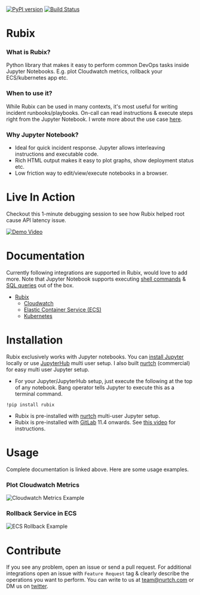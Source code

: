 [![PyPI version](https://badge.fury.io/py/rubix.svg)](https://badge.fury.io/py/rubix) [![Build Status](https://travis-ci.org/Nurtch/rubix.svg?branch=master)](https://travis-ci.org/Nurtch/rubix)
# Rubix

### What is Rubix?
Python library that makes it easy to perform common DevOps tasks inside Jupyter Notebooks. E.g. plot Cloudwatch metrics, rollback your ECS/kubernetes app etc.

### When to use it?
While Rubix can be used in many contexts, it's most useful for writing incident runbooks/playbooks. On-call can read instructions & execute steps right from the Jupyter Notebook. I wrote more about the use case [here](https://hackernoon.com/simplify-devops-with-jupyter-notebook-c700fb6b503c).

### Why Jupyter Notebook?
  - Ideal for quick incident response. Jupyter allows interleaving instructions and executable code. 
  - Rich HTML output makes it easy to plot graphs, show deployment status etc.
  - Low friction way to edit/view/execute notebooks in a browser.

# Live In Action
Checkout this 1-minute debugging session to see how Rubix helped root cause API latency issue.

[![Demo Video](https://uploads-ssl.webflow.com/5adf07174a787c7249ade79f/5b0cfeb0db589c364b44ee72_Video_Thumbnail_2.png)](https://www.youtube.com/watch?v=vvLXSAHCGF8&rel=0&autoplay=0 "API Latency Demo")

# Documentation
Currently following integrations are supported in Rubix, would love to add more. Note that Jupyter Notebook supports executing [shell commands](http://docs.nurtch.com/en/latest/nurtch-platform/index.html#run-shell-commands-in-notebook) & [SQL queries](http://docs.nurtch.com/en/latest/nurtch-platform/index.html#run-sql-queries-in-notebook) out of the box.
* [Rubix](http://docs.nurtch.com/en/latest/rubix-library/index.html)
  * [Cloudwatch](http://docs.nurtch.com/en/latest/rubix-library/aws/cloudwatch.html)
  * [Elastic Container Service (ECS)](http://docs.nurtch.com/en/latest/rubix-library/aws/ecs.html)
  * [Kubernetes](http://docs.nurtch.com/en/latest/rubix-library/kubernetes.html#api-usage)

# Installation
Rubix exclusively works with Jupyter notebooks. You can [install Jupyter](http://jupyter.org/install) locally or use [JupyterHub](https://jupyterhub.readthedocs.io/en/stable/#) multi user setup. I also built [nurtch](http://nurtch.com) (commercial) for easy multi user Jupyter setup.
* For your Jupyter/JupyterHub setup, just execute the following at the top of any notebook. Bang operator tells Jupyter to execute this as a terminal command.
```
!pip install rubix
```
* Rubix is pre-installed with [nurtch](http://nurtch.com) multi-user Jupyter setup.
* Rubix is pre-installed with [GitLab](https://release-11-4.about.gitlab.com/2018/10/22/gitlab-11-4-released/#interactive-runbooks-with-nurtch-and-jupyterhub) 11.4 onwards. See [this video](https://youtu.be/Q_OqHIIUPjE) for instructions.


# Usage
Complete documentation is linked above. Here are some usage examples.

### Plot Cloudwatch Metrics
![Cloudwatch Metrics Example](http://docs.nurtch.com/en/latest/_images/plot_metric_example.png)

### Rollback Service in ECS
![ECS Rollback Example](http://docs.nurtch.com/en/latest/_images/ecs_rollback.png)

# Contribute
If you see any problem, open an issue or send a pull request. For additional integrations open an issue with `Feature Request` tag & clearly describe the operations you want to perform. You can write to us at [team@nurtch.com](mailto:team@nurtch.com) or DM us on [twitter](https://twitter.com/TheNurtch).

